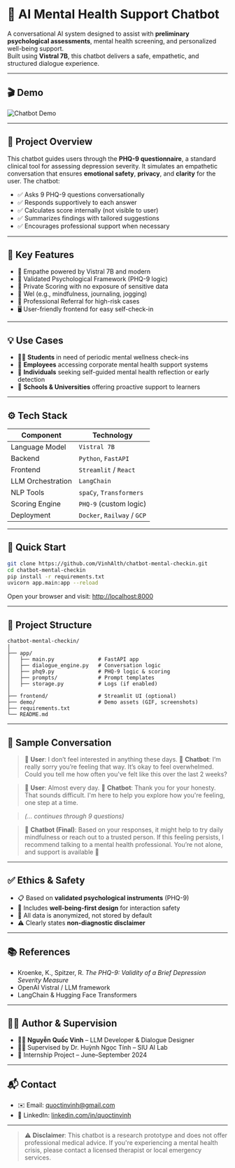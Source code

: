 # 🧠 AI Mental Health Support Chatbot

A conversational AI system designed to assist with **preliminary psychological assessments**, mental health screening, and personalized well-being support.  
Built using **Vistral 7B**, this chatbot delivers a safe, empathetic, and structured dialogue experience.

---

## 🎬 Demo

![Chatbot Demo](video.gif)

---

## 🧾 Project Overview

This chatbot guides users through the **PHQ-9 questionnaire**, a standard clinical tool for assessing depression severity. It simulates an empathetic conversation that ensures **emotional safety**, **privacy**, and **clarity** for the user. The chatbot:

- ✅ Asks 9 PHQ-9 questions conversationally
- ✅ Responds supportively to each answer
- ✅ Calculates score internally (not visible to user)
- ✅ Summarizes findings with tailored suggestions
- ✅ Encourages professional support when necessary

---

## 🌟 Key Features

- 💬 Empathe powered by Vistral 7B and modern
- 🧠 Validated Psychological Framework (PHQ-9 logic)
- 🔐 Private Scoring with no exposure of sensitive data
- 🪷 Wel (e.g., mindfulness, journaling, jogging)
- 🚨 Professional Referral for high-risk cases
- 🖥️ User-friendly frontend for easy self-check-in

---

## 💡 Use Cases

- 🧑‍🎓 **Students** in need of periodic mental wellness check-ins  
- 🏢 **Employees** accessing corporate mental health support systems  
- 🧘 **Individuals** seeking self-guided mental health reflection or early detection  
- 🏫 **Schools & Universities** offering proactive support to learners  

---

## ⚙️ Tech Stack

| Component         | Technology                 |
|------------------|----------------------------|
| Language Model    | `Vistral 7B`               |
| Backend           | `Python`, `FastAPI`        |
| Frontend          | `Streamlit` / `React`      |
| LLM Orchestration | `LangChain`                |
| NLP Tools         | `spaCy`, `Transformers`    |
| Scoring Engine    | `PHQ-9` (custom logic)     |
| Deployment        | `Docker`, `Railway` / `GCP`|

---

## 🚀 Quick Start

```bash
git clone https://github.com/VinhAlth/chatbot-mental-checkin.git
cd chatbot-mental-checkin
pip install -r requirements.txt
uvicorn app.main:app --reload
````

Open your browser and visit: [http://localhost:8000](http://localhost:8000)

---

## 📁 Project Structure

```
chatbot-mental-checkin/
│
├── app/
│   ├── main.py              # FastAPI app
│   ├── dialogue_engine.py   # Conversation logic
│   ├── phq9.py              # PHQ-9 logic & scoring
│   ├── prompts/             # Prompt templates
│   ├── storage.py           # Logs (if enabled)
│
├── frontend/                # Streamlit UI (optional)
├── demo/                    # Demo assets (GIF, screenshots)
├── requirements.txt
└── README.md
```

---

## 🧪 Sample Conversation

> 👤 **User**: I don’t feel interested in anything these days.
> 🤖 **Chatbot**: I’m really sorry you’re feeling that way. It’s okay to feel overwhelmed. Could you tell me how often you've felt like this over the last 2 weeks?

> 👤 **User**: Almost every day.
> 🤖 **Chatbot**: Thank you for your honesty. That sounds difficult. I'm here to help you explore how you're feeling, one step at a time.

> *(… continues through 9 questions)*

> 🤖 **Chatbot (Final)**: Based on your responses, it might help to try daily mindfulness or reach out to a trusted person. If this feeling persists, I recommend talking to a mental health professional. You’re not alone, and support is available 💙

---

## ✅ Ethics & Safety

* 📋 Based on **validated psychological instruments** (PHQ-9)
* 🧠 Includes **well-being-first design** for interaction safety
* 🔐 All data is anonymized, not stored by default
* ⚠️ Clearly states **non-diagnostic disclaimer**

---

## 📚 References

* Kroenke, K., Spitzer, R. *The PHQ-9: Validity of a Brief Depression Severity Measure*
* OpenAI Vistral / LLM framework
* LangChain & Hugging Face Transformers

---

## 👨‍💻 Author & Supervision

* 👨‍💻 **Nguyễn Quốc Vinh** – LLM Developer & Dialogue Designer
* 👨‍🏫 Supervised by Dr. Huỳnh Ngọc Tính – SIU AI Lab
* 🧪 Internship Project – June–September 2024

---

## 📬 Contact

* ✉️ Email: [quoctinvinh@gmail.com](mailto:quoctinvinh@gmail.com)
* 🔗 LinkedIn: [linkedin.com/in/quoctinvinh](https://linkedin.com/in/quoctinvinh)

---

> ⚠️ **Disclaimer**: This chatbot is a research prototype and does not offer professional medical advice. If you're experiencing a mental health crisis, please contact a licensed therapist or local emergency services.
